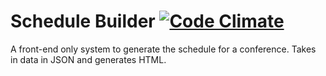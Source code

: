 Schedule Builder [![Code Climate](https://codeclimate.com/github/agile-alliance-brazil/scheduleBuilder/badges/gpa.svg)](https://codeclimate.com/github/agile-alliance-brazil/scheduleBuilder)
================

A front-end only system to generate the schedule for a conference.
Takes in data in JSON and generates HTML.
